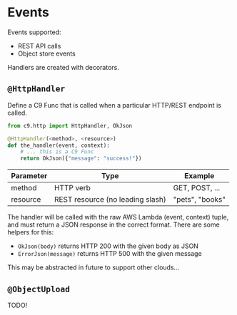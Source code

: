 # Events

Events supported:
- REST API calls
- Object store events

Handlers are created with decorators.


## `@HttpHandler`

Define a C9 Func that is called when a particular HTTP/REST endpoint is called.

```python
from c9.http import HttpHandler, OkJson

@HttpHandler(<method>, <resource>)
def the_handler(event, context):
    # ... this is a C9 Func
    return OkJson({"message": "success!"})
```

| Parameter | Type                             | Example         |
|-----------|----------------------------------|-----------------|
| method    | HTTP verb                        | GET, POST, ...  |
| resource  | REST resource (no leading slash) | "pets", "books" |

The handler will be called with the raw AWS Lambda (event, context) tuple, and
must return a JSON response in the correct format. There are some helpers for
this:

- `OkJson(body)` returns HTTP 200 with the given body as JSON
- `ErrorJson(message)` returns HTTP 500 with the given message

This may be abstracted in future to support other clouds...


## `@ObjectUpload`

TODO!
